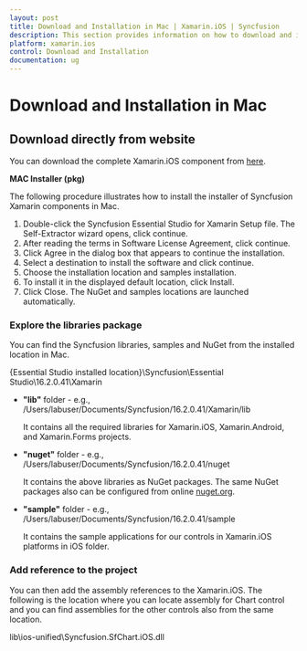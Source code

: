 ```yaml
---
layout: post
title: Download and Installation in Mac | Xamarin.iOS | Syncfusion
description: This section provides information on how to download and install Syncfusion Xamarin.iOS Controls on Mac.
platform: xamarin.ios
control: Download and Installation 
documentation: ug
---
```


# Download and Installation in Mac

## Download directly from website

You can download the complete Xamarin.iOS component from [here](https://www.syncfusion.com/downloads/xamarin).

**MAC Installer (pkg)**

The following procedure illustrates how to install the installer of Syncfusion Xamarin components in Mac.

1. Double-click the Syncfusion Essential Studio for Xamarin Setup file. The Self-Extractor wizard opens, click continue.
2. After reading the terms in Software License Agreement, click continue.
3. Click Agree in the dialog box that appears to continue the installation.
4. Select a destination to install the software and click continue.
5. Choose the installation location and samples installation.
6. To install it in the displayed default location, click Install.
7. Click Close. The NuGet and samples locations are launched automatically.

### Explore the libraries package

You can find the Syncfusion libraries, samples and NuGet from the installed location in Mac.

{Essential Studio installed location}\Syncfusion\Essential Studio\16.2.0.41\Xamarin

* **"lib"** folder - e.g., /Users/labuser/Documents/Syncfusion/16.2.0.41/Xamarin/lib

   It contains all the required libraries for Xamarin.iOS, Xamarin.Android, and Xamarin.Forms projects.

* **"nuget"** folder - e.g., /Users/labuser/Documents/Syncfusion/16.2.0.41/nuget

   It contains the above libraries as NuGet packages. The same NuGet packages also can be configured from online [nuget.org](https://api.nuget.org/v3/index.json).

* **"sample"** folder - e.g., /Users/labuser/Documents/Syncfusion/16.2.0.41/sample

   It contains the sample applications for our controls in Xamarin.iOS platforms in iOS folder.

### Add reference to the project

You can then add the assembly references to the Xamarin.iOS. The following is the location where you can locate assembly for Chart control and you can find assemblies for the other controls also from the same location.

lib\ios-unified\Syncfusion.SfChart.iOS.dll
